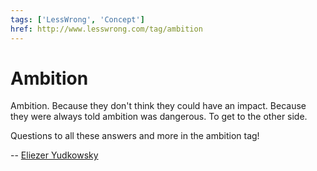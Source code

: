 ```yaml
---
tags: ['LessWrong', 'Concept']
href: http://www.lesswrong.com/tag/ambition
---
```


# Ambition
Ambition. Because they don't think they could have an impact. Because they were always told ambition was dangerous. To get to the other side. 

Questions to all these answers and more in the ambition tag!

-- [Eliezer Yudkowsky ](https://www.lesswrong.com/posts/DoLQN5ryZ9XkZjq5h/tsuyoku-naritai-i-want-to-become-stronger)

